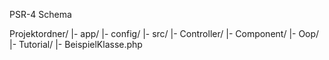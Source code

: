 



PSR-4 Schema

Projektordner/
 |- app/
 |- config/
 |- src/
    |- Controller/
    |- Component/
    |- Oop/
       |- Tutorial/
          |- BeispielKlasse.php